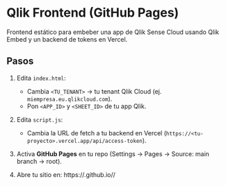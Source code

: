 # Qlik Frontend (GitHub Pages)

Frontend estático para embeber una app de Qlik Sense Cloud usando Qlik Embed y un backend de tokens en Vercel.

## Pasos

1. Edita `index.html`:
   - Cambia `<TU_TENANT>` → tu tenant Qlik Cloud (ej. `miempresa.eu.qlikcloud.com`).
   - Pon `<APP_ID>` y `<SHEET_ID>` de tu app Qlik.

2. Edita `script.js`:
   - Cambia la URL de fetch a tu backend en Vercel (`https://<tu-proyecto>.vercel.app/api/access-token`).

3. Activa **GitHub Pages** en tu repo (Settings → Pages → Source: main branch → root).

4. Abre tu sitio en: https://<usuario>.github.io/<repo>/
